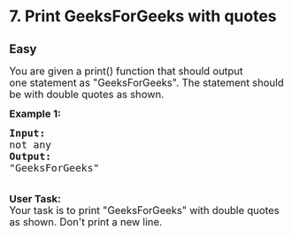 # 7. Print GeeksForGeeks with quotes
## Easy
<div class="problem-statement">
                <p></p><p><span style="font-size:18px">You are given a print() function that should output one&nbsp;statement&nbsp;as&nbsp;"GeeksForGeeks". The statement should be with double quotes as shown.</span></p>

<p><span style="font-size:18px"><strong>Example 1:</strong>&nbsp;</span></p>

<pre><span style="font-size:18px"><strong>Input:</strong>
not any
<strong>Output:</strong>
"GeeksForGeeks"

</span></pre>

<p><span style="font-size:18px"><strong>User Task: </strong><br>
Your task is to print "GeeksForGeeks" with double quotes as shown. Don't print a new line.</span></p>
 <p></p>
            </div>